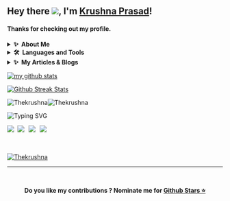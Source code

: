 
## Hey there <img src="https://github.com/TheDudeThatCode/TheDudeThatCode/blob/master/Assets/Hi.gif" width="29px">, I'm [Krushna Prasad](https://heykrushna.xyz/)!
#### Thanks for checking out my profile.


<details>
  <summary><b>✨&nbsp;&nbsp;About&nbsp;Me</b></summary>
  <br/>

Coming soon ...
	
### Awards and Achievements
- Coming soon ...
	
	
---
<br />
</details> 


<details>
  <summary><b>🛠️&nbsp;&nbsp;Languages&nbsp;and&nbsp;Tools</b></summary>
  <br/>
<a href="https://www.redhat.com/en" target="_blank"> <img src="https://www.vectorlogo.zone/logos/redhat/redhat-icon.svg" alt="rhel" width="50" height="50"/> </a> &nbsp;
<a href="https://www.centos.org/" target="_blank"> <img src="https://www.vectorlogo.zone/logos/centos/centos-icon.svg" alt="centos" width="50" height="50"/> </a> &nbsp;
<a href="https://www.alpinelinux.org/" target="_blank"> <img src="https://www.vectorlogo.zone/logos/alpinelinux/alpinelinux-icon.svg" alt="alpine" width="50" height="50"/> </a> &nbsp;
<a href="https://www.linux.org/" target="_blank"> <img src="https://www.vectorlogo.zone/logos/linux/linux-icon.svg" alt="linux" width="50" height="50"/> </a> &nbsp;
<a href="https://www.docker.com/" target="_blank"> <img src="https://www.vectorlogo.zone/logos/docker/docker-tile.svg" alt="docker" width="50" height="50"/> </a> &nbsp;
<a href="https://kubernetes.io" target="_blank"> <img src="https://www.vectorlogo.zone/logos/kubernetes/kubernetes-icon.svg" alt="kubernetes" width="50" height="50"/> </a> &nbsp;
<a href="https://www.redhat.com/en/technologies/cloud-computing/openshift" target="_blank"> <img src="https://www.vectorlogo.zone/logos/openshift/openshift-icon.svg" alt="kubernetes" width="50" height="50"/> </a> &nbsp;
<a href="https://www.ansible.com/" target="_blank"> <img src="https://www.vectorlogo.zone/logos/ansible/ansible-icon.svg" alt="ansible" width="50" height="50"/> </a>&nbsp;
<a href="https://www.jenkins.io" target="_blank"> <img src="https://www.vectorlogo.zone/logos/jenkins/jenkins-icon.svg" alt="jenkins" width="50" height="50"/> </a> &nbsp;
<a href="https://git-scm.com/" target="_blank"> <img src="https://www.vectorlogo.zone/logos/git-scm/git-scm-icon.svg" alt="git" width="50" height="50"/> </a> &nbsp;
<a href="https://github.com/" target="_blank"> <img src="https://www.vectorlogo.zone/logos/github/github-icon.svg" alt="github" width="50" height="50"/> </a> &nbsp;
<a href="https://aws.amazon.com" target="_blank"> <img src="https://www.vectorlogo.zone/logos/amazon/amazon-tile.svg" alt="aws" width="50" height="50"/> </a> &nbsp;
<a href="https://azure.microsoft.com/en-in/" target="_blank"> <img src="https://www.vectorlogo.zone/logos/microsoft_azure/microsoft_azure-icon.svg" alt="azure" width="50" height="50"/> </a> &nbsp;
<a href="https://cloud.google.com" target="_blank"> <img src="https://www.vectorlogo.zone/logos/google_cloud/google_cloud-icon.svg" alt="gcp" width="50" height="50"/> </a> &nbsp;
<a href="https://www.terraform.io/" target="_blank"> <img src="https://www.vectorlogo.zone/logos/terraformio/terraformio-icon.svg" alt="terraform" width="50" height="50"/> </a> &nbsp;	
<a href="https://www.python.org" target="_blank"> <img src="https://www.vectorlogo.zone/logos/python/python-icon.svg" alt="python" width="50" height="50"/> </a> &nbsp;	
<a href="https://www.gnu.org/software/bash/" target="_blank"> <img src="https://www.vectorlogo.zone/logos/gnu_bash/gnu_bash-icon.svg" alt="bash" width="50" height="50"/> </a> &nbsp;
<a href="https://www.oracle.com/java/" target="_blank"> <img src="https://www.vectorlogo.zone/logos/java/java-icon.svg" alt="java" width="50" height="50"/> </a>&nbsp;
<a href="https://www.w3.org/html/" target="_blank"> <img src="https://www.vectorlogo.zone/logos/w3_html5/w3_html5-icon.svg" alt="html5" width="50" height="50"/> </a> &nbsp;
<a href="https://www.w3schools.com/css/" target="_blank"> <img src="https://www.vectorlogo.zone/logos/w3_css/w3_css-icon.svg" alt="css3" width="50" height="50"/> </a> &nbsp;
<a href="https://www.w3schools.com/js/" target="_blank"> <img src="https://www.vectorlogo.zone/logos/javascript/javascript-icon.svg" alt="js" width="50" height="50"/> </a>&nbsp; 
<a href="https://getbootstrap.com" target="_blank"> <img src="https://raw.githubusercontent.com/devicons/devicon/master/icons/bootstrap/bootstrap-plain-wordmark.svg" alt="bootstrap" width="50" height="50"/> </a>&nbsp;
<a href="https://wordpress.com/" target="_blank"> <img src="https://www.vectorlogo.zone/logos/wordpress/wordpress-icon.svg" alt="wordpress" width="50" height="50"/> </a>&nbsp; 
<a href="https://jupyter.org/" target="_blank"> <img src="https://www.vectorlogo.zone/logos/jupyter/jupyter-icon.svg" alt="jupyter" width="50" height="50"/> </a>&nbsp;
<a href="https://code.visualstudio.com/" target="_blank"> <img src="https://www.vectorlogo.zone/logos/visualstudio_code/visualstudio_code-icon.svg" alt="vscode" width="50" height="50"/> </a> &nbsp;
<a href="https://www.apache.org/" target="_blank"> <img src="https://www.vectorlogo.zone/logos/apache/apache-icon.svg" alt="apache" width="50" height="50"/> </a> &nbsp;
<a href="https://www.nginx.com" target="_blank"> <img src="https://raw.githubusercontent.com/devicons/devicon/master/icons/nginx/nginx-original.svg" alt="nginx" width="50" height="50"/> </a> &nbsp;
<a href="http://www.haproxy.org/" target="_blank"> <img src="https://www.vectorlogo.zone/logos/haproxy/haproxy-icon.svg" alt="haproxy" width="50" height="50"/> </a> &nbsp;
<a href="https://www.mongodb.com/" target="_blank"> <img src="https://raw.githubusercontent.com/devicons/devicon/master/icons/mongodb/mongodb-original-wordmark.svg" alt="mongodb" width="50" height="50"/> </a> &nbsp;
<a href="https://www.mysql.com/" target="_blank"> <img src="https://raw.githubusercontent.com/devicons/devicon/master/icons/mysql/mysql-original-wordmark.svg" alt="mysql" width="50" height="50"/> </a> &nbsp;
 </p>

---
<br />

</details>


<details>
  <summary><b>✨&nbsp;&nbsp;My Articles & Blogs</b></summary>
	<br />
	
<!-- BLOG-POST-LIST:START -->
- [What’s an SSL Certificate ?](https://medium.com/@kp-the-great/whats-an-ssl-certificate-e1767ee3d9ed?source=rss-47dc983f8f6f------2)
- [User Creation in RHEL8 and assigning multiple permissions &lpar;including sudo privilege&rpar; …](https://medium.com/@kp-the-great/user-creation-in-rhel8-and-assigning-multiple-permissions-including-sudo-privilege-f9cce1b6378?source=rss-47dc983f8f6f------2)
<!-- BLOG-POST-LIST:END -->
	
<br />
</details> 



<!--![](https://socialify.git.ci/Krushna-Prasad-Sahoo/Krushna-Prasad-Sahoo/image?description=1&descriptionEditable=%E2%9C%94%20Welcome%20to%20my%20profile.%20&font=KoHo&logo=https%3A%2F%2Favatars.githubusercontent.com%2Fu%2F64131038%3Fv%3D4&pattern=Diagonal%20Stripes&stargazers=1&theme=Dark)-->

<a href="#">
    <p>
    <img src="https://github-readme-stats.vercel.app/api?username=Krushna-Prasad-Sahoo&show_icons=true&theme=chartreuse-dark&count_private=true&show_icons=true&include_all_commits=false" alt="my github stats" width="450"/><br/>
    </p>
</a>

<p align='left'>
<a href="#"><img src="https://github-readme-streak-stats.herokuapp.com?user=Krushna-Prasad-Sahoo&theme=chartreuse-dark" width="400" title="Github Streak Stats"></a>
</p>

<div>
<p><img align="left" src="https://github-readme-stats.vercel.app/api/top-langs?username=Krushna-Prasad-Sahoo&show_icons=true&locale=en&theme=chartreuse-dark&layout=compact" alt="Thekrushna" /></p>


<p align="left"> <img src="https://komarev.com/ghpvc/?username=Krushna-Prasad-Sahoo&label=Profile%20views&color=23d3c3&style=flat" alt="Thekrushna" /> </p>

</div>
    
<!--    
![Typing SVG](https://readme-typing-svg.herokuapp.com/?font=Bold&color=EDBB99&vCenter=true&lines=I+believe+in+...)
#### `impossible == I'M POSSIBLE`
#### `First DESERVE, then DESIRE`
#### `MILES to go before I sleep`
#### `Continuous Learning & Continuous Development`
#### `Every MISTAKE you make, shows your PROGRESS`

<hr />
-->



![Typing SVG](https://readme-typing-svg.herokuapp.com/?font=Bold&color=90eae4&vCenter=true&lines=Wanna+share+your+ideas+with+me%3F)

<a href="https://www.linkedin.com/in/krushna-prasad/">
  <img align="left" width="24px" src="https://cdn.jsdelivr.net/npm/simple-icons@v3/icons/linkedin.svg"  />
</a>
<a href="mailto:krushna.360degree@gmail.com">
  <img align="left" width="26px" src="https://cdn.jsdelivr.net/npm/simple-icons@v3/icons/gmail.svg" />
</a>
<a href="https://www.youtube.com/channel/UCZCINysslGbXPQHXTIHea9w">
  <img align="left" width="26px" src="https://cdn.jsdelivr.net/npm/simple-icons@v3/icons/youtube.svg" />
</a>
<a href="https://medium.com/@kp-the-great">
  <img align="left" width="26px" src="https://cdn.jsdelivr.net/npm/simple-icons@v3/icons/medium.svg" />
</a>


<br /><br /><br />


<p align="left"> <a href="https://github.com/ryo-ma/github-profile-trophy"><img src="https://github-profile-trophy.vercel.app/?username=Krushna-Prasad-Sahoo&no-frame=true&row=1&column=7&theme=radical" alt="Thekrushna" /></a> </p><hr /><br />

<p align='center'>
	<b>Do you like my contributions ? Nominate me for <a href='https://stars.github.com/nominate/'>Github Stars ⭐</a></b>
</p>


<!--

<p><img align="center" src="https://github-readme-stats.vercel.app/api?username=Krushna-Prasad-Sahoo&count_private=true&show_icons=true&include_all_commits=true" alt="ishikagarg-ig" /></p>

#### `What drives me ..`
![Typing SVG](https://readme-typing-svg.herokuapp.com/?font=Bold&color=00ff00&vCenter=true&lines=Are+you+satisfied+with+what+you+are%3F)

<p><img align="left" src="https://github-readme-stats.vercel.app/api/top-langs?username=Krushna-Prasad-Sahoo&show_icons=true&locale=en&layout=compact" alt="ishikagarg-ig" /></p>

<p align="left"> <img src="https://komarev.com/ghpvc/?username=Krushna-Prasad-Sahoo&label=Profile%20views&color=0e75b6&style=flat" alt="ishikagarg-ig" /> </p>
<br><hr>

<p align="left"> <a href="https://github.com/ryo-ma/github-profile-trophy"><img src="https://github-profile-trophy.vercel.app/?username=Krushna-Prasad-Sahoo&no-frame=true&row=1&column=7" alt="ishikagarg-ig" /></a> </p>

-->
<!--
**Krushna-Prasad-Sahoo/Krushna-Prasad-Sahoo** is a ✨ _special_ ✨ repository because its `README.md` (this file) appears on your GitHub profile.

Here are some ideas to get you started:

- 🔭 I’m currently working on ...
- 🌱 I’m currently learning ...
- 👯 I’m looking to collaborate on ...
- 🤔 I’m looking for help with ...
- 💬 Ask me about ...
- 📫 How to reach me: ...
- 😄 Pronouns: ...
- ⚡ Fun fact: ...
-->
